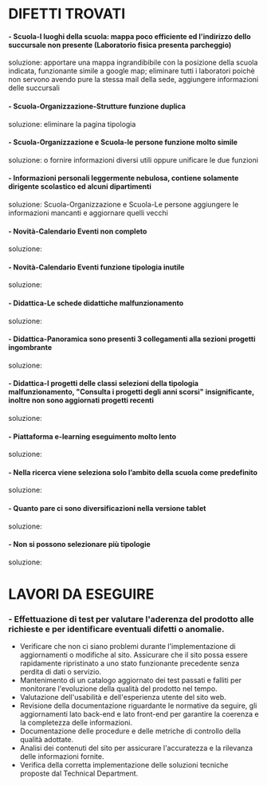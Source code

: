 # DIFETTI TROVATI
#### - Scuola-I luoghi della scuola: mappa poco efficiente ed l'indirizzo dello succursale non presente (Laboratorio fisica presenta parcheggio)
soluzione: apportare una mappa ingrandibibile con la posizione della scuola indicata, funzionante simile a google map; eliminare tutti i laboratori poichè non servono avendo pure la stessa mail della sede, aggiungere informazioni delle succursali
#### - Scuola-Organizzazione-Strutture funzione duplica
soluzione: eliminare la pagina tipologia
#### - Scuola-Organizzazione e Scuola-le persone funzione molto simile
soluzione: o fornire informazioni diversi utili oppure unificare le due funzioni
#### - Informazioni personali leggermente nebulosa, contiene solamente dirigente scolastico ed alcuni dipartimenti
soluzione: Scuola-Organizzazione e Scuola-Le persone aggiungere le informazioni mancanti e aggiornare quelli vecchi
#### - Novità-Calendario Eventi non completo
soluzione: 
#### - Novità-Calendario Eventi funzione tipologia inutile
soluzione: 
#### - Didattica-Le schede didattiche malfunzionamento
soluzione: 
#### - Didattica-Panoramica sono presenti 3 collegamenti alla sezioni progetti ingombrante
soluzione: 
#### - Didattica-I progetti delle classi selezioni della tipologia malfunzionamento, "Consulta i progetti degli anni scorsi" insignificante, inoltre non sono aggiornati progetti recenti
soluzione: 
#### - Piattaforma e-learning eseguimento molto lento
soluzione: 
#### - Nella ricerca viene seleziona solo l’ambito della scuola come predefinito
soluzione: 
#### - Quanto pare ci sono diversificazioni nella versione tablet
soluzione: 
#### - Non si possono selezionare più tipologie
soluzione: 



# LAVORI DA ESEGUIRE
### - Effettuazione di test per valutare l'aderenza del prodotto alle richieste e per identificare eventuali difetti o anomalie.
- Verificare che non ci siano problemi durante l'implementazione di aggiornamenti o modifiche al sito. Assicurare che il sito possa essere rapidamente ripristinato a uno stato funzionante precedente senza perdita di dati o servizio.
- Mantenimento di un catalogo aggiornato dei test passati e falliti per monitorare l'evoluzione della qualità del prodotto nel tempo.
- Valutazione dell'usabilità e dell'esperienza utente del sito web.
- Revisione della documentazione riguardante le normative da seguire, gli aggiornamenti lato back-end e lato front-end per garantire la coerenza e la completezza delle informazioni.
- Documentazione delle procedure e delle metriche di controllo della qualità adottate.
- Analisi dei contenuti del sito per assicurare l'accuratezza e la rilevanza delle informazioni fornite.
- Verifica della corretta implementazione delle soluzioni tecniche proposte dal Technical Department.
